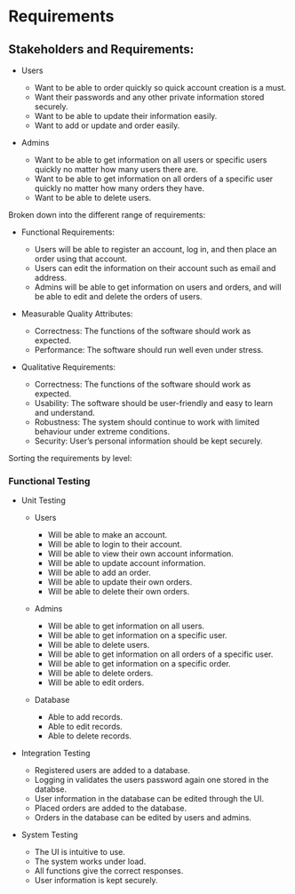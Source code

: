 
# Requirements
## Stakeholders and Requirements:
-   Users
	-   Want to be able to order quickly so quick account creation is a must.
	-   Want their passwords and any other private information stored securely.
	-   Want to be able to update their information easily.
	-   Want to add or update and order easily.

-   Admins
	-   Want to be able to get information on all users or specific users quickly no matter how many users there are.
	-   Want to be able to get information on all orders of a specific user quickly no matter how many orders they have.
	-   Want to be able to delete users.
	
Broken down into the different range of requirements:
	
- Functional Requirements:
	- Users will be able to register an account, log in, and then place an order using that account.
	- Users can edit the information on their account such as email and address.
	- Admins will be able to get information on users and orders, and will be able to edit and delete the orders of users.

- Measurable Quality Attributes:
	- Correctness: The functions of the software should work as expected.
	- Performance: The software should run well even under stress.
    
- Qualitative Requirements:
	- Correctness: The functions of the software should work as expected.
	- Usability: The software should be user-friendly and easy to learn and understand.
	- Robustness: The system should continue to work with limited behaviour under extreme conditions.
	- Security: User’s personal information should be kept securely.



    
Sorting the requirements by level:

### Functional Testing
-   Unit Testing
	-   Users
		-   Will be able to make an account. 
		-   Will be able to login to their account. 
		-   Will be able to view their own account information. 
		-   Will be able to update account information.  
		-   Will be able to add an order. 
		-   Will be able to update their own orders. 
		-   Will be able to delete their own orders.

	-   Admins
		-   Will be able to get information on all users.
		-   Will be able to get information on a specific user. 
		-   Will be able to delete users.  
		-   Will be able to get information on all orders of a specific user.  
		-   Will be able to get information on a specific order. 
		-   Will be able to delete orders. 
		-   Will be able to edit orders.
	-  Database
		- Able to add records.
		- Able to edit records.
		- Able to delete records.
		
-   Integration Testing
	- Registered users are added to a database.
	- Logging in validates the users password again one stored in the databse.
	- User information in the database can be edited through the UI.
	- Placed orders are added to the database.
	- Orders in the database can be edited by users and admins.

-   System Testing
	- The UI is intuitive to use.
	- The system works under load.
	- All functions give the correct responses.
	- User information is kept securely.
